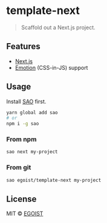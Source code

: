 # template-next

> Scaffold out a Next.js project.

## Features

- [Next.js](https://github.com/zeit/next.js)
- [Emotion](https://github.com/tkh44/emotion) (CSS-in-JS) support

## Usage

Install [SAO](https://github.com/egoist/sao) first.

```bash
yarn global add sao
# or
npm i -g sao
```

### From npm

```bash
sao next my-project
```

### From git

```bash
sao egoist/template-next my-project
```

## License

MIT &copy; [EGOIST](https://github.com/egoist)

